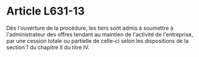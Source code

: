 # Article L631-13

Dès l'ouverture de la procédure, les tiers sont admis à soumettre à l'administrateur des offres tendant au maintien de l'activité de l'entreprise, par une cession totale ou partielle de celle-ci selon les dispositions de la section 1 du chapitre II du titre IV.